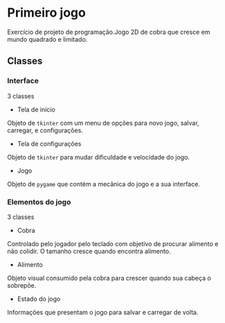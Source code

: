 # Primeiro jogo

Exercício de projeto de programação.Jogo 2D de cobra que cresce em mundo quadrado e limitado.


## Classes

### Interface

3 classes

- Tela de início 

Objeto de `tkinter` com um menu de opções para novo jogo, salvar, carregar, e configurações.

- Tela de configurações

Objeto de `tkinter` para mudar dificuldade e velocidade do jogo.

- Jogo

Objeto de `pygame` que contém a mecânica do jogo e a sua interface.



### Elementos do jogo

3 classes

- Cobra

Controlado pelo jogador pelo teclado com objetivo de procurar alimento e não colidir.
O tamanho cresce quando encontra alimento.

- Alimento

Objeto visual consumido pela cobra para crescer quando sua cabeça o sobrepõe.

- Estado do jogo

Informações que presentam o jogo para salvar e carregar de volta.